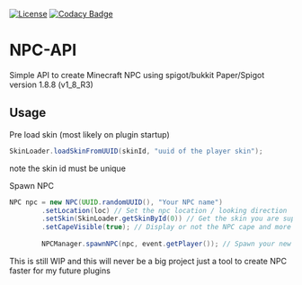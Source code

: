 [![License](https://img.shields.io/github/license/Blackoutburst/NPC-API.svg)](LICENSE)
[![Codacy Badge](https://app.codacy.com/project/badge/Grade/82aed48c64d048ba80a044e15d6d97ec)](https://www.codacy.com/gh/Blackoutburst/NPC-API/dashboard?utm_source=github.com&amp;utm_medium=referral&amp;utm_content=Blackoutburst/NPC-API&amp;utm_campaign=Badge_Grade)
# NPC-API
Simple API to create Minecraft NPC using spigot/bukkit
Paper/Spigot version 1.8.8 (v1_8_R3)

## Usage

Pre load skin (most likely on plugin startup)
```java
SkinLoader.loadSkinFromUUID(skinId, "uuid of the player skin");
```
note the skin id must be unique

Spawn NPC
```java
NPC npc = new NPC(UUID.randomUUID(), "Your NPC name")
		.setLocation(loc) // Set the npc location / looking direction
		.setSkin(SkinLoader.getSkinById(0)) // Get the skin you are supposed to pre load using his id
		.setCapeVisible(true); // Display or not the NPC cape and more option available like displaying the name
		
		NPCManager.spawnNPC(npc, event.getPlayer()); // Spawn your new NPC
```

This is still WIP and this will never be a big project just a tool to create NPC faster for my future plugins

